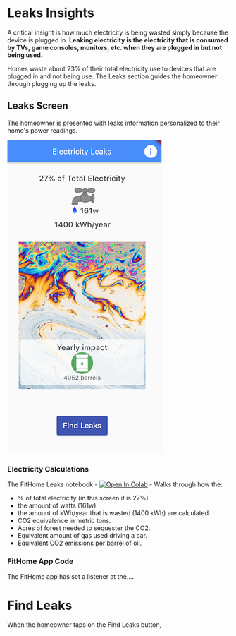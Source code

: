 # Leaks Insights


A critical insight is how much electricity is being wasted simply because the device is plugged in.  __Leaking electricity is the electricity that is consumed by TVs, game consoles, monitors, etc. when they are plugged in but not being used.__  

Homes waste about 23% of their total electricity use to devices that are plugged in and not being use.  The Leaks section guides the homeowner through plugging up the leaks. 
## Leaks Screen
The homeowner is presented with leaks information personalized to their home's power readings.
  
![LeaksPage](images/insights/leaks/LeaksPage.png)  

### Electricity Calculations
The FitHome Leaks notebook - [![Open In Colab](https://colab.research.google.com/assets/colab-badge.svg)](https://colab.research.google.com/github/BitKnitting/FitHome_Analysis/blob/master/notebooks/FitHome_Leaks_V001.ipynb) - Walks through how the:
- % of total electricity (in this screen it is 27%)
- the amount of watts (161w)
- the amount of kWh/year that is wasted (1400 kWh) 
are calculated.
- CO2 equivalence in metric tons.
- Acres of forest needed to sequester the CO2.
- Equivalent amount of gas used driving a car.
- Equivalent CO2 emissions per barrel of oil.
### FitHome App Code
The FitHome app has set a listener at the....

# Find Leaks
When the homeowner taps on the Find Leaks button, 
